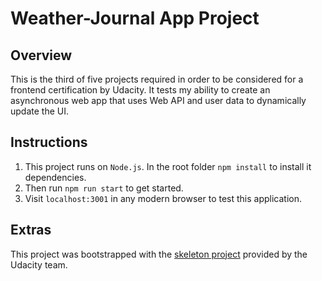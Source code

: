 # Weather-Journal App Project

## Overview
This is the third of five projects required in order to be considered for a frontend certification by Udacity. It 
tests my ability to create an asynchronous web app that uses Web API and user data to 
dynamically update the UI. 

## Instructions
1. This project runs on `Node.js`. In the root folder `npm install` to install it dependencies. 
2. Then run `npm run start` to get started.
3. Visit `localhost:3001` in any modern browser to test this application.

## Extras
This project was bootstrapped with the [skeleton project](https://github.com/udacity/fend/tree/refresh-2019) provided by 
the Udacity team. 
